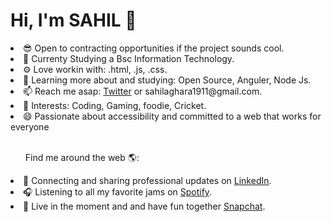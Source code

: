 <h1>Hi, I'm SAHIL 👋</h1>
<li>😎 Open to contracting opportunities if the project sounds cool.</li>
<li>🏢 Currenty Studying a Bsc Information Technology.</li>
<li>⚙️ Love workin with: .html, .js, .css.</li>
<li>🌱 Learning more about and studying: Open Source, Anguler, Node Js.</li>
<li>📫 Reach me asap: <a href="https://twitter.com/sahilaghara_19" target="_blank">Twitter</a> or sahilaghara1911@gmail.com.</li>
<li>💜 Interests: Coding, Gaming, foodie, Cricket.</li>
<li>😄 Passionate about accessibility and committed to a web that works for everyone</li><br>
<ul>Find me around the web 🌎:</ul>
<li>💼 Connecting and sharing professional updates on <a href="https://www.linkedin.com/in/sahilaghara/" target="_blank">LinkedIn</a>.</li>
<li>🎧 Listening to all my favorite jams on <a href="https://open.spotify.com/playlist/4JF920cRfshQkZSDyN7bZL" target="_blank">Spotify</a>.</li>
<li>👻 Live in the moment and and have fun together <a href="https://www.snapchat.com/add/sahilaghara_19?share_id=XjBntpx6ZqE&locale=en-US" target="_blank">Snapchat</a>.</li>

